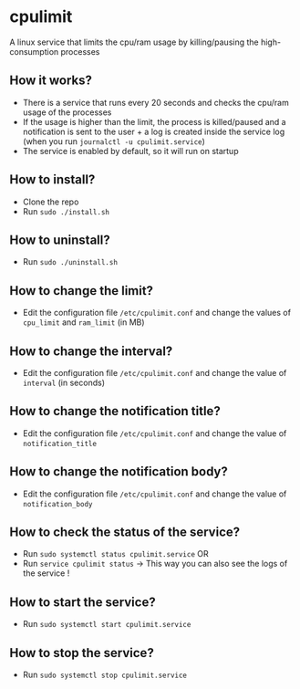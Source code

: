 # cpulimit
A linux service that limits the cpu/ram usage by killing/pausing the high-consumption processes

## How it works?
- There is a service that runs every 20 seconds and checks the cpu/ram usage of the processes
- If the usage is higher than the limit, the process is killed/paused and a notification is sent to the user + a log is created inside the service log (when you run `journalctl -u cpulimit.service`)
- The service is enabled by default, so it will run on startup

## How to install?
- Clone the repo
- Run `sudo ./install.sh`

## How to uninstall?
- Run `sudo ./uninstall.sh`

## How to change the limit?
- Edit the configuration file `/etc/cpulimit.conf` and change the values of `cpu_limit` and `ram_limit` (in MB)

## How to change the interval?
- Edit the configuration file `/etc/cpulimit.conf` and change the value of `interval` (in seconds)

## How to change the notification title?
- Edit the configuration file `/etc/cpulimit.conf` and change the value of `notification_title`

## How to change the notification body?
- Edit the configuration file `/etc/cpulimit.conf` and change the value of `notification_body`

## How to check the status of the service?
- Run `sudo systemctl status cpulimit.service`
OR
- Run `service cpulimit status`
-> This way you can also see the logs of the service !

## How to start the service?
- Run `sudo systemctl start cpulimit.service`

## How to stop the service?
- Run `sudo systemctl stop cpulimit.service`
